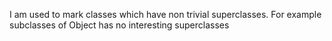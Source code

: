 I am used to mark classes which have non trivial superclasses. For example subclasses of Object has no interesting superclasses